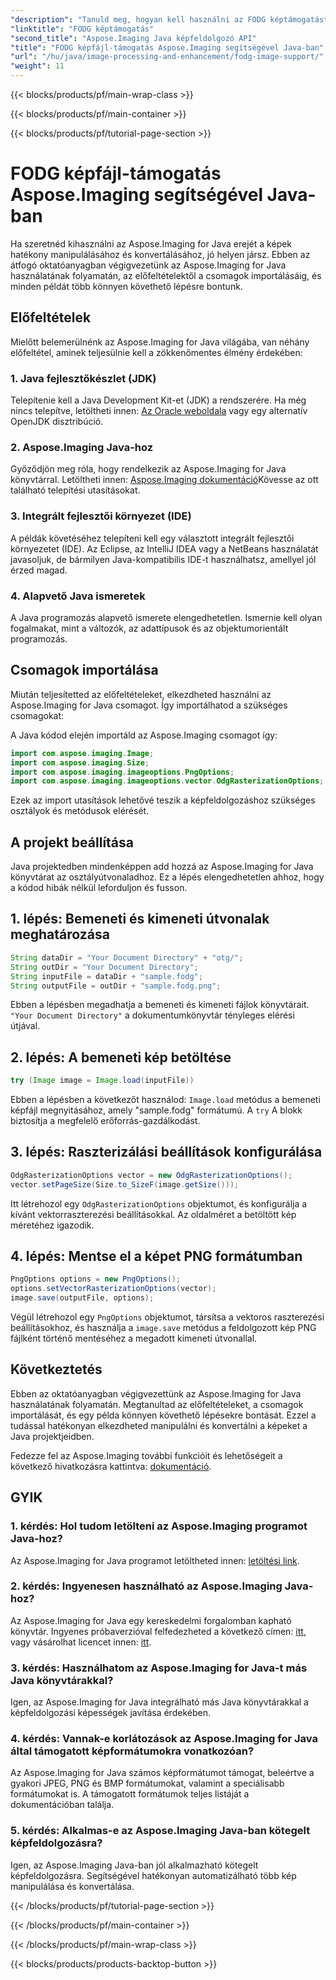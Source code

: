 ```yaml
---
"description": "Tanuld meg, hogyan kell használni az FODG képtámogatást az Aspose.Imaging for Java segítségével. Ez egy hatékony könyvtár képmanipulációhoz és -konvertáláshoz."
"linktitle": "FODG képtámogatás"
"second_title": "Aspose.Imaging Java képfeldolgozó API"
"title": "FODG képfájl-támogatás Aspose.Imaging segítségével Java-ban"
"url": "/hu/java/image-processing-and-enhancement/fodg-image-support/"
"weight": 11
---
```


{{< blocks/products/pf/main-wrap-class >}}

{{< blocks/products/pf/main-container >}}

{{< blocks/products/pf/tutorial-page-section >}}

# FODG képfájl-támogatás Aspose.Imaging segítségével Java-ban

Ha szeretnéd kihasználni az Aspose.Imaging for Java erejét a képek hatékony manipulálásához és konvertálásához, jó helyen jársz. Ebben az átfogó oktatóanyagban végigvezetünk az Aspose.Imaging for Java használatának folyamatán, az előfeltételektől a csomagok importálásáig, és minden példát több könnyen követhető lépésre bontunk.

## Előfeltételek

Mielőtt belemerülnénk az Aspose.Imaging for Java világába, van néhány előfeltétel, aminek teljesülnie kell a zökkenőmentes élmény érdekében:

### 1. Java fejlesztőkészlet (JDK)

Telepítenie kell a Java Development Kit-et (JDK) a rendszerére. Ha még nincs telepítve, letöltheti innen: [Az Oracle weboldala](https://www.oracle.com/java/technologies/javase-downloads) vagy egy alternatív OpenJDK disztribúció.

### 2. Aspose.Imaging Java-hoz

Győződjön meg róla, hogy rendelkezik az Aspose.Imaging for Java könyvtárral. Letöltheti innen: [Aspose.Imaging dokumentáció](https://reference.aspose.com/imaging/java/)Kövesse az ott található telepítési utasításokat.

### 3. Integrált fejlesztői környezet (IDE)

A példák követéséhez telepíteni kell egy választott integrált fejlesztői környezetet (IDE). Az Eclipse, az IntelliJ IDEA vagy a NetBeans használatát javasoljuk, de bármilyen Java-kompatibilis IDE-t használhatsz, amellyel jól érzed magad.

### 4. Alapvető Java ismeretek

A Java programozás alapvető ismerete elengedhetetlen. Ismernie kell olyan fogalmakat, mint a változók, az adattípusok és az objektumorientált programozás.

## Csomagok importálása

Miután teljesítetted az előfeltételeket, elkezdheted használni az Aspose.Imaging for Java csomagot. Így importálhatod a szükséges csomagokat:

A Java kódod elején importáld az Aspose.Imaging csomagot így:

```java
import com.aspose.imaging.Image;
import com.aspose.imaging.Size;
import com.aspose.imaging.imageoptions.PngOptions;
import com.aspose.imaging.imageoptions.vector.OdgRasterizationOptions;
```

Ezek az import utasítások lehetővé teszik a képfeldolgozáshoz szükséges osztályok és metódusok elérését.

## A projekt beállítása

Java projektedben mindenképpen add hozzá az Aspose.Imaging for Java könyvtárat az osztályútvonaladhoz. Ez a lépés elengedhetetlen ahhoz, hogy a kódod hibák nélkül leforduljon és fusson.

## 1. lépés: Bemeneti és kimeneti útvonalak meghatározása

```java
String dataDir = "Your Document Directory" + "otg/";
String outDir = "Your Document Directory";
String inputFile = dataDir + "sample.fodg";
String outputFile = outDir + "sample.fodg.png";
```

Ebben a lépésben megadhatja a bemeneti és kimeneti fájlok könyvtárait. `"Your Document Directory"` a dokumentumkönyvtár tényleges elérési útjával.

## 2. lépés: A bemeneti kép betöltése

```java
try (Image image = Image.load(inputFile))
```

Ebben a lépésben a következőt használod: `Image.load` metódus a bemeneti képfájl megnyitásához, amely "sample.fodg" formátumú. A `try` A blokk biztosítja a megfelelő erőforrás-gazdálkodást.

## 3. lépés: Raszterizálási beállítások konfigurálása

```java
OdgRasterizationOptions vector = new OdgRasterizationOptions();
vector.setPageSize(Size.to_SizeF(image.getSize()));
```

Itt létrehozol egy `OdgRasterizationOptions` objektumot, és konfigurálja a kívánt vektorraszterezési beállításokkal. Az oldalméret a betöltött kép méretéhez igazodik.

## 4. lépés: Mentse el a képet PNG formátumban

```java
PngOptions options = new PngOptions();
options.setVectorRasterizationOptions(vector);
image.save(outputFile, options);
```

Végül létrehozol egy `PngOptions` objektumot, társítsa a vektoros raszterezési beállításokhoz, és használja a `image.save` metódus a feldolgozott kép PNG fájlként történő mentéséhez a megadott kimeneti útvonallal.

## Következtetés

Ebben az oktatóanyagban végigvezettünk az Aspose.Imaging for Java használatának folyamatán. Megtanultad az előfeltételeket, a csomagok importálását, és egy példa könnyen követhető lépésekre bontását. Ezzel a tudással hatékonyan elkezdheted manipulálni és konvertálni a képeket a Java projektjeidben.

Fedezze fel az Aspose.Imaging további funkcióit és lehetőségeit a következő hivatkozásra kattintva: [dokumentáció](https://reference.aspose.com/imaging/java/).

## GYIK

### 1. kérdés: Hol tudom letölteni az Aspose.Imaging programot Java-hoz?

Az Aspose.Imaging for Java programot letöltheted innen: [letöltési link](https://releases.aspose.com/imaging/java/).

### 2. kérdés: Ingyenesen használható az Aspose.Imaging Java-hoz?

Az Aspose.Imaging for Java egy kereskedelmi forgalomban kapható könyvtár. Ingyenes próbaverzióval felfedezheted a következő címen: [itt](https://releases.aspose.com/), vagy vásárolhat licencet innen: [itt](https://purchase.aspose.com/buy).

### 3. kérdés: Használhatom az Aspose.Imaging for Java-t más Java könyvtárakkal?

Igen, az Aspose.Imaging for Java integrálható más Java könyvtárakkal a képfeldolgozási képességek javítása érdekében.

### 4. kérdés: Vannak-e korlátozások az Aspose.Imaging for Java által támogatott képformátumokra vonatkozóan?

Az Aspose.Imaging for Java számos képformátumot támogat, beleértve a gyakori JPEG, PNG és BMP formátumokat, valamint a speciálisabb formátumokat is. A támogatott formátumok teljes listáját a dokumentációban találja.

### 5. kérdés: Alkalmas-e az Aspose.Imaging Java-ban kötegelt képfeldolgozásra?

Igen, az Aspose.Imaging Java-ban jól alkalmazható kötegelt képfeldolgozásra. Segítségével hatékonyan automatizálható több kép manipulálása és konvertálása.

{{< /blocks/products/pf/tutorial-page-section >}}

{{< /blocks/products/pf/main-container >}}

{{< /blocks/products/pf/main-wrap-class >}}

{{< blocks/products/products-backtop-button >}}